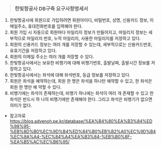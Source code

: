 > ### 한빛항공사 DB구축 요구사항명세서
1. 한빛항공사에 회원으로 가입하려면 회원아이디, 비밀번호, 성명, 신용카드 정보, 이메일주소, 휴대전화번호를 입력해야 한다.
1. 회원 가입 시 자동으로 회원마다 마일리지 정보가 만들어지고, 마일리지 정보는 세부적으로 마일리지 번호, 누적 마일리지, 사용한 마일리지를 저장하고 있다.
1. 회원의 신용카드 정보는 여러 개를 저장할 수 있는데, 세부적으로는 신용카드번호, 유효기간을 저장하고 있다.
1. 회원의 이메일 주소는 여러 개를 저장할 수 있다.
1. 한빛항공사에서는 보유한 비행기에 대해 비행기번호, 출발날짜, 출발시간 정보를 저장하고 있다.
1. 한빛항공사에서는 좌석에 대해 좌석번호, 등급 정보를 저장하고 있다.
1. 회원은 좌석을 예약하는데, 회원 한 명은 좌석을 하나만 예약할 수 있고, 한 좌석은 회원 한 명만 예 약할 수 있다.
1. 비행기에는 좌석이 존재하는데, 비행기 하나에는 좌석이 여러 개 존재할 수 있고 한 좌석은 반드시 하 나의 비행기에만 존재해야 한다. 그리고 좌석은 비행기가 없으면 의미가 없다.


* 참고자료
  https://blog.advenoh.pe.kr/database/%EA%B4%80%EA%B3%84%ED%98%95-%EB%8D%B0%EC%9D%B4%ED%84%B0%EB%B2%A0%EC%9D%B4%EC%8A%A4-%EC%84%A4%EA%B3%84-%EB%B0%8F-%EA%B5%AC%EC%B6%95/